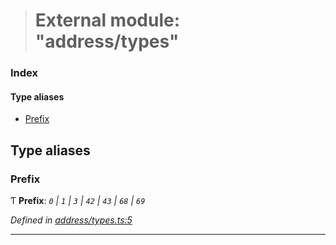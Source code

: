 > # External module: "address/types"

### Index

#### Type aliases

* [Prefix](_address_types_.md#prefix)

## Type aliases

###  Prefix

Ƭ **Prefix**: *`0` | `1` | `3` | `42` | `43` | `68` | `69`*

*Defined in [address/types.ts:5](url)*

___